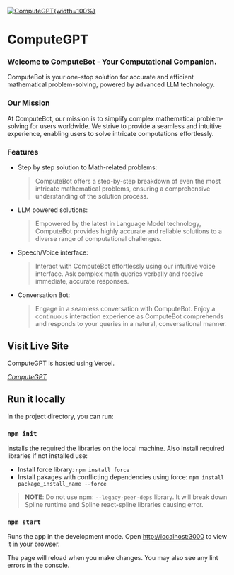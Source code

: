 [![ComputeGPT](https://i.ibb.co/WnSy5n2/Road-Sense-removebg-preview.png){width=100%}](https://computegpt.vercel.app/)
# ComputeGPT
### Welcome to ComputeBot - Your Computational Companion.

ComputeBot is your one-stop solution for accurate and efficient mathematical problem-solving, powered by advanced LLM technology.

### Our Mission

At ComputeBot, our mission is to simplify complex mathematical problem-solving for users worldwide. We strive to provide a seamless and intuitive experience, enabling users to solve intricate computations effortlessly.

### Features

- Step by step solution to Math-related problems:
  > ComputeBot offers a step-by-step breakdown of even the most intricate mathematical problems, ensuring a comprehensive understanding of the solution process.

- LLM powered solutions:
  > Empowered by the latest in Language Model technology, ComputeBot provides highly accurate and reliable solutions to a diverse range of computational challenges.

- Speech/Voice interface:
  > Interact with ComputeBot effortlessly using our intuitive voice interface. Ask complex math queries verbally and receive immediate, accurate responses.

- Conversation Bot:
  > Engage in a seamless conversation with ComputeBot. Enjoy a continuous interaction experience as ComputeBot comprehends and responds to your queries in a natural, conversational manner.

## Visit Live Site

ComputeGPT is hosted using Vercel.

_[ComputeGPT](https://computegpt.vercel.app/)_



## Run it locally

In the project directory, you can run:

### `npm init`

Installs the required the libraries on the local machine. Also install required libraries if not installed use:

- Install force library: `npm install force`
- Install pakages with conflicting dependencies using force: `npm install package_install_name --force`

> **NOTE**: Do not use npm: `--legacy-peer-deps` library. It will break down Spline runtime and Spline react-spline libraries causing error.

### `npm start`

Runs the app in the development mode. Open [http://localhost:3000](http://localhost:3000) to view it in your browser.

The page will reload when you make changes. You may also see any lint errors in the console.
